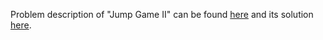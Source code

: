 Problem description of "Jump Game II" can be found [here](https://leetcode.com/problems/jump-game-ii/) and its solution [here](https://github.com/aurimas13/SolutionsToProblems/blob/main/LeetCode/Python%20Solutions/Jump%20Game%20II/jump.py).